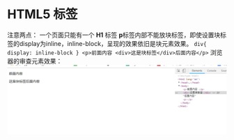 # HTML5 标签


注意两点：
    一个页面只能有一个 **H1** 标签
    **p**标签内部不能放块标签，即使设置块标签的display为inline，inline-block，呈现的效果依旧是块元素效果。
    ```
         div{
            display: inline-block
        }
         <p>前面内容 <div>这是块标签</div>后面内容</p>
    ```
    浏览器的审查元素效果：
    ![p标签内部添加块标签效果](./html.jpg 'p标签内部添加块标签效果')